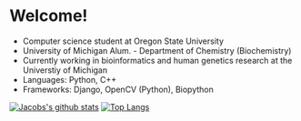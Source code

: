# Welcome!
* Computer science student at Oregon State University
* University of Michigan Alum. - Department of Chemistry (Biochemistry)
* Currently working in bioinformatics and human genetics research at the Universtiy of Michigan
* Languages: Python, C++
* Frameworks: Django, OpenCV (Python), Biopython 

[![Jacobs's github stats](https://github-readme-stats.vercel.app/api?username=JacobO1994&theme=calm)](https://github.com/JacobO1994/github-readme-stats)
[![Top Langs](https://github-readme-stats.vercel.app/api/top-langs/?username=JacobO1994&theme=calm)](https://github.com/JacobO1994/github-readme-stats)
